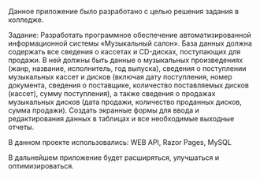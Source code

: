 Данное приложение было разработано с целью решения задания в колледже.

Задание:
Разработать программное обеспечение автоматизированной информационной системы «Музыкальный салон». База данных должна содержать все сведения о кассетах и CD-дисках, поступающих для продажи. В ней должны быть данные о музыкальных произведениях (жанр, название, исполнитель, год выпуска), сведения о поступлении музыкальных кассет и дисков (включая дату поступления, номер документа, сведения о поставщике, количество поставляемых дисков (кассет), сумму поступления), а также сведения о продажах музыкальных дисков (дата продажи, количество проданных дисков, сумма продажи). Создать экранные формы для ввода и редактирования данных в таблицах и все необходимые выходные отчеты.

В данном проекте использовались: WEB API, Razor Pages, MySQL

В дальнейшем приложение будет расширяться, улучшаться и оптимизироваться.

